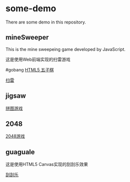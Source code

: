 # some-demo
There are some demo in this repository.

## mineSweeper
This is the mine sweepeing game developed by JavaScript.

这是使用Web前端实现的扫雷游戏

#gobang
[HTML5 五子棋](https://sdshaoda.github.io/some-demo/gobang/)

[扫雷](https://sdshaoda.github.io/some-demo/mineSweeper/)

## jigsaw
[拼图游戏](https://sdshaoda.github.io/some-demo/jinsaw/)

## 2048
[2048游戏](https://sdshaoda.github.io/some-demo/2048/)

## guaguale
这是使用HTML5 Canvas实现的刮刮乐效果

[刮刮乐](https://sdshaoda.github.io/some-demo/guaguale/)